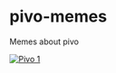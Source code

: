 # pivo-memes
Memes about pivo

[![Pivo 1](https://i.pinimg.com/originals/8a/24/de/8a24de6b1819990e54c2353351d283cd.jpg)](#pivo)
